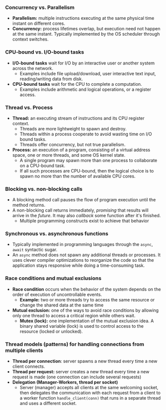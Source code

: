 ### Concurrency vs. Parallelism

- **Parallelism:** multiple instructions executing at the same physical time instant on different cores.
- **Concurrency:** process lifetimes overlap, but execution need not happen at the same instant. Typically implemented by the OS scheduler through context switches.

### CPU-bound vs. I/O-bound tasks

- **I/O-bound** **tasks** wait for I/O by an interactive user or another system across the network.
  - Examples include file upload/download, user interactive text input, reading/writing data from disk.
- **CPU-bound** **tasks** wait for the CPU to complete a computation.
  - Examples include arithmetic and logical operations, or a register access.

### Thread vs. Process

- **Thread:** an executing stream of instructions and its CPU register context.
  - Threads are more lightweight to spawn and destroy.
  - Threads within a process cooperate to avoid wasting time on I/O bound tasks.
  - Threads offer concurrency, but not true parallelism.
- **Process:** an execution of a program, consisting of a virtual address space, one or more threads, and some OS kernel state.
  - A single program may spawn more than one process to collaborate on a CPU-bound task.
  - If all such processes are CPU-bound, then the logical choice is to spawn no more than the number of available CPU cores.

### Blocking vs. non-blocking calls

- A blocking method call pauses the flow of program execution until the method returns.
- A non-blocking call returns immediately, *promising* that results will arrive in the *future*. It may also *callback* some function after it's finished.
  - Multiple programming constructs exist to achieve that behavior

### Synchronous vs. asynchronous functions

- Typically implemented in programming languages through the `async`, `await` syntactic sugar.
- An `async` method does not spawn any additional threads or processes. It uses clever compiler optimizations to reorganize the code so that the application stays responsive while doing a time-consuming task.

### Race conditions and mutual exclusions

- **Race condition** occurs when the behavior of the system depends on the order of execution of uncontrollable events.
  - **Example:** two or more threads try to access the same resource or change the shared data at the same time
- **Mutual exclusion:** one of the ways to avoid race conditions by allowing only one thread to access a critical region while others wait.
  - **Mutex (lock):** one implementation of the mutual exclusion idea. A binary shared variable (lock) is used to control access to the resource (locked or unlocked).

### Thread models (patterns) for handling connections from multiple clients

- **Thread per connection**: server spawns a new thread every time a new client connects.
- **Thread per request:** server creates a new thread every time a new request is made (one connection can include several requests)
- **Delegation (Manager-Workers, thread per socket)**
  - Server (manager) accepts all clients at the same welcoming socket, then delegates the communication with each request from a client to a worker function `handle_client(conn)` that runs in a separate thread and uses a different socket.
